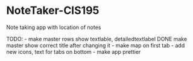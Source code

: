 NoteTaker-CIS195
================

Note taking app with location of notes


TODO:
	- make master rows show textlable, detailedtextlabel
	DONE make master show correct title after changing it
	- make map on first tab
	- add new icons, text for tabs on bottom
	- make app prettier
